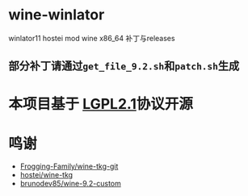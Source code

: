 # wine-winlator
winlator11 hostei mod wine  x86_64 补丁与releases

## 部分补丁请通过```get_file_9.2.sh```和```patch.sh```生成

# 本项目基于 [LGPL2.1](https://www.gnu.org/licenses/old-licenses/lgpl-2.1.en.html)协议开源

# 鸣谢
 - [Frogging-Family/wine-tkg-git](https://github.com/Frogging-Family/wine-tkg-git)
 - [hostei/wine-tkg](https://github.com/hostei33/wine-tkg)
 - [brunodev85/wine-9.2-custom](https://github.com/brunodev85/wine-9.2-custom)